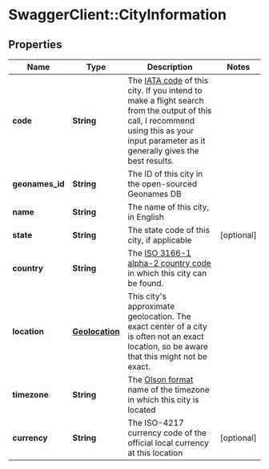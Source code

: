 # SwaggerClient::CityInformation

## Properties
Name | Type | Description | Notes
------------ | ------------- | ------------- | -------------
**code** | **String** | The <a href="https://en.wikipedia.org/wiki/International_Air_Transport_Association_airport_code">IATA code</a> of this city. If you intend to make a flight search from the output of this call, I recommend using this as your input parameter as it generally gives the best results. |
**geonames_id** | **String** | The ID of this city in the open-sourced Geonames DB |
**name** | **String** | The name of this city, in English |
**state** | **String** | The state code of this city, if applicable | [optional]
**country** | **String** | The <a href="http://en.wikipedia.org/wiki/ISO_3166-1_alpha-2">ISO 3166-1 alpha-2 country code</a> in which this city can be found. |
**location** | [**Geolocation**](Geolocation.md) | This city's approximate geolocation. The exact center of a city is often not an exact location, so be aware that this might not be exact. |
**timezone** | **String** | The <a href="http://en.wikipedia.org/wiki/List_of_tz_database_time_zones">Olson format</a> name of the timezone in which this city is located |
**currency** | **String** | The ISO-4217 currency code of the official local currency at this location | [optional]


